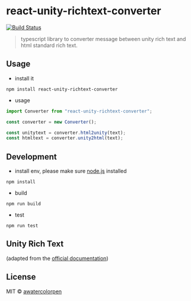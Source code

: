 # react-unity-richtext-converter

[![Build Status](https://travis-ci.org/AWaterColorPen/react-unity-rich-text-converter.svg?branch=master)](https://travis-ci.org/AWaterColorPen/react-unity-rich-text-converter)

> typescript library to converter message between unity rich text and html standard rich text.

## Usage

- install it

```shell
npm install react-unity-richtext-converter
```

- usage

```typescript
import Converter from "react-unity-richtext-converter";

const converter = new Converter();

const unitytext = converter.html2unity(text);
const htmltext = converter.unity2html(text);
```

## Development

- install env, please make sure [node.js](https://nodejs.org) installed

```shell
npm install
```

- build

```shell
npm run build
```

- test

```shell
npm run test
```

## Unity Rich Text

(adapted from the [official documentation](https://docs.unity3d.com/Manual/StyledText.html))

## License

MIT © [awatercolorpen](https://github.com/awatercolorpen)
